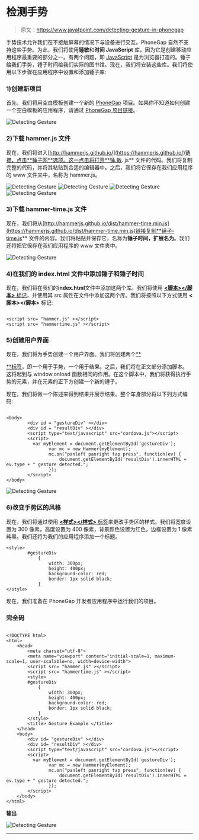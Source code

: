 # 检测手势

> 原文：<https://www.javatpoint.com/detecting-gesture-in-phonegap>

手势技术允许我们在不接触屏幕的情况下与设备进行交互。PhoneGap 自然不支持这些手势。为此，我们将使用**锤敏**和**时间 JavaScript** 库，因为它是创建移动应用程序最重要的部分之一。有两个问题，即 [JavaScript](https://www.javatpoint.com/javascript-tutorial) 是为浏览器打造的。锤子给我们手势，锤子时间给我们实际的图书馆。现在，我们将安装这些库。我们将使用以下步骤在应用程序中设置和添加锤子库:

### 1)创建新项目

首先，我们将用空白模板创建一个新的 [PhoneGap](https://www.javatpoint.com/phonegap) 项目。如果你不知道如何创建一个空白模板的应用程序，请通过 [PhoneGap 项目链接](https://www.javatpoint.com/creating-a-new-phonegap-project)。

![Detecting Gesture](img/cf971ce1bece923014b504396a358c13.png)

### 2)下载 hammer.js 文件

现在，我们将进入[http://hammerjs.github.io/](https://hammerjs.github.io/)链接，点击**锤子网**选项。这一点击将打开**锤.敏. js** 文件的代码。我们将复制完整的代码，并将其粘贴到合适的编辑器中。之后，我们将它保存在我们应用程序的 www 文件夹中，名称为 hammer.js。

![Detecting Gesture](img/0b8126484fa3b819e9c7e38438b641e0.png)
![Detecting Gesture](img/2095a9285a889c8dafa6ed946ad6e7d8.png)
![Detecting Gesture](img/c52ab111fdd95701d5c0735f9504dce6.png)
![Detecting Gesture](img/bc198d265fafa2c81b07a1c7b9366d9a.png)

### 3)下载 hammer-time.js 文件

现在，我们将从[http://hammerjs.github.io/dist/hammer-time.min.js](https://hammerjs.github.io/dist/hammer-time.min.js)链接复制**锤子-time.js** 文件的内容。我们将粘贴并保存它，名称为**锤子时间，扩展名为**。我们还将把它保存在我们应用程序的 www 文件夹中。

![Detecting Gesture](img/f67abbef8c765ebc05d6fd63ff2481f3.png)

### 4)在我们的 index.html 文件中添加锤子和锤子时间

现在，我们将在我们的**index.html**文件中添加这两个库。我们将使用 [**<脚本></脚本>** 标记](https://www.javatpoint.com/html-script-tag)，并使用其 src 属性在文件中添加这两个库。我们将按照以下方式使用 **<脚本></脚本>** 标记:

```

<script src= "hammer.js" ></script>
<script src= "hammertime.js" ></script>

```

### 5)创建用户界面

现在，我们将为手势创建一个用户界面。我们将创建两个[**<div></DVI>**标签](https://www.javatpoint.com/html-div-tag)，即一个用于手势，一个用于结果。之后，我们将在正文部分添加脚本。这将起到与 window.onload 函数相同的作用。在这个脚本中，我们将获得执行手势的元素，并在元素的正下方创建一个新的锤子。

现在，我们将做一个陈述来得到结果并展示结果。整个车身部分将以下列方式编码:

```

<body>
        <div id = "gestureDiv" ></div>
        <div id = "resultDiv" ></div>
        <script type="text/javascript" src="cordova.js"></script>
        <script>
          var myElement = document.getElementById('gestureDiv');
                var mc = new Hammer(myElement);
                mc.on("panleft panright tap press", function(ev) {
                    document.getElementById('resultDiv').innerHTML = ev.type + " gesture detected.";
                });
        </script>
</body>

```

![Detecting Gesture](img/29dec587aab1351c3d8d6988ad849424.png)

### 6)改变手势区的风格

现在，我们将通过使用 [**<样式></样式>** 标签](https://www.javatpoint.com/html-style)来更改手势区的样式。我们将宽度设置为 300 像素，高度设置为 400 像素，背景颜色设置为红色，边框设置为 1 像素纯黑。我们还将为我们的应用程序添加一个标题。

```
<style>
        #gestureDiv
            {
                width: 300px;
                height: 400px;
                background-color: red;
                border: 1px solid black;
            }
</style>

```

现在，我们准备在 PhoneGap 开发者应用程序中运行我们的项目。

### 完全码

```

<!DOCTYPE html>
<html>
    <head>
        <meta charset="utf-8">
        <meta name="viewport" content="initial-scale=1, maximum-scale=1, user-scalable=no, width=device-width">
        <script src= "hammer.js" ></script>
        <script src= "hammertime.js" ></script>
        <style>
        #gestureDiv
            {
                width: 300px;
                height: 400px;
                background-color: red;
                border: 1px solid black;
            }
        </style>
        <title> Gesture Example </title>
    </head>
    <body>
        <div id= "gestureDiv" ></div>
        <div id= "resultDiv" ></div>
        <script type="text/javascript" src="cordova.js"></script>
        <script>
          var myElement = document.getElementById('gestureDiv');
                var mc = new Hammer(myElement);
                mc.on("panleft panright tap press", function(ev) {
                    document.getElementById('resultDiv').innerHTML = ev.type + " gesture detected.";
                });
        </script>
    </body>
</html>

```

**输出**

![Detecting Gesture](img/70a3e4e54523bdf4a9b8ce7c11a07ec0.png)

* * *